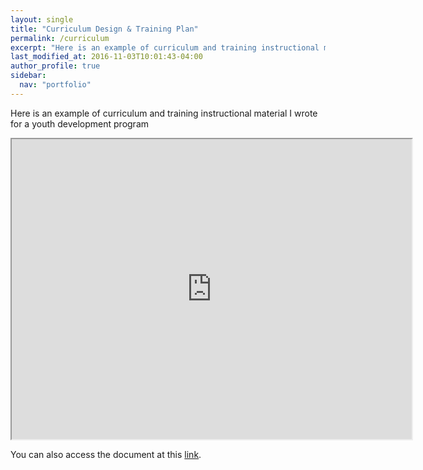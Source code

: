 ```yaml
---
layout: single
title: "Curriculum Design & Training Plan"
permalink: /curriculum
excerpt: "Here is an example of curriculum and training instructional material I wrote for a youth development program"
last_modified_at: 2016-11-03T10:01:43-04:00
author_profile: true
sidebar:
  nav: "portfolio"
---
```

Here is an example of curriculum and training instructional material I wrote for a youth development program

<iframe src="https://drive.google.com/file/d/0BzlTeV_7Y9K2ZHR1NEk5NC1TMUk/preview" width="640" height="480"></iframe>

You can also access the document at this [link](https://drive.google.com/file/d/0BzlTeV_7Y9K2ZHR1NEk5NC1TMUk/view?usp=sharingg).
